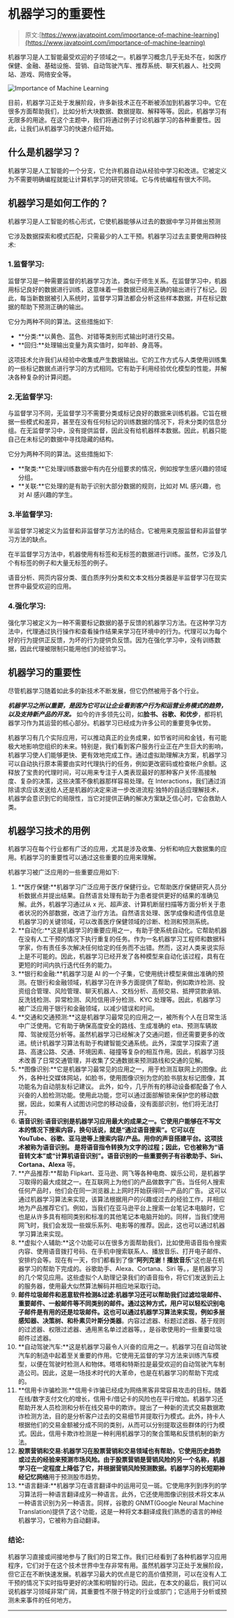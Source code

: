 # 机器学习的重要性

> 原文:[https://www.javatpoint.com/importance-of-machine-learning](https://www.javatpoint.com/importance-of-machine-learning)

机器学习是人工智能最受欢迎的子领域之一。机器学习概念几乎无处不在，如医疗保健、金融、基础设施、营销、自动驾驶汽车、推荐系统、聊天机器人、社交网站、游戏、网络安全等。

![Importance of Machine Learning](../Images/9dd44d1723d9b5a0a9a6435353fabbe6.png)

目前，机器学习正处于发展阶段，许多新技术正在不断被添加到机器学习中。它在很多方面帮助我们，比如分析大块数据、数据提取、解释等等。因此，机器学习有无限多的用途。在这个主题中，我们将通过例子讨论机器学习的各种重要性。因此，让我们从机器学习的快速介绍开始。

## 什么是机器学习？

机器学习是人工智能的一个分支，它允许机器自动从经验中学习和改进。它被定义为不需要明确编程就能让计算机学习的研究领域。它与传统编程有很大不同。

## 机器学习是如何工作的？

机器学习是人工智能的核心形式，它使机器能够从过去的数据中学习并做出预测

它涉及数据探索和模式匹配，只需最少的人工干预。机器学习过去主要使用四种技术:

### 1.监督学习:

监督学习是一种需要监督的机器学习方法，类似于师生关系。在监督学习中，机器用标记良好的数据进行训练，这意味着一些数据已经用正确的输出进行了标记。因此，每当新数据被引入系统时，监督学习算法都会分析这些样本数据，并在标记数据的帮助下预测正确的输出。

它分为两种不同的算法。这些措施如下:

*   **分类:**以黄色、蓝色、对错等类别形式输出时进行交易。
*   **回归:**处理输出变量为真实值时，如年龄、身高等。

这项技术允许我们从经验中收集或产生数据输出。它的工作方式与人类使用训练集的一些标记数据点进行学习的方式相同。它有助于利用经验优化模型的性能，并解决各种复杂的计算问题。

### 2.无监督学习:

与监督学习不同，无监督学习不需要分类或标记良好的数据来训练机器。它旨在根据一些模式和差异，甚至在没有任何标记的训练数据的情况下，将未分类的信息分组。在无监督学习中，没有提供监督，因此没有给机器样本数据。因此，机器只能自己在未标记的数据中寻找隐藏的结构。

它分为两种不同的算法。这些措施如下:

*   **聚类:**它处理训练数据中有内在分组要求的情况，例如按学生感兴趣的领域分组。
*   **关联:**它处理的是有助于识别大部分数据的规则，比如对 ML 感兴趣，也对 AI 感兴趣的学生。

### 3.半监督学习:

半监督学习被定义为监督和非监督学习方法的结合。它被用来克服监督和非监督学习方法的缺点。

在半监督学习方法中，机器使用有标签和无标签的数据进行训练。虽然，它涉及几个有标签的例子和大量无标签的例子。

语音分析、网页内容分类、蛋白质序列分类和文本文档分类器是半监督学习在现实世界中最受欢迎的应用。

### 4.强化学习:

强化学习被定义为一种不需要标记数据的基于反馈的机器学习方法。在这种学习方法中，代理通过执行操作和查看操作结果来学习在环境中的行为。代理可以为每个好的行为提供正反馈，为坏的行为提供负反馈。因为在强化学习中，没有训练数据，因此代理被限制只能用他们的经验学习。

## 机器学习的重要性

尽管机器学习随着如此多的新技术不断发展，但它仍然被用于各个行业。

***机器学习之所以重要，是因为它可以让企业看到客户行为和运营业务模式的趋势，以及支持新产品的开发。*** 如今的许多领先公司，如**脸书、谷歌、**和**优步**，都将机器学习作为其运营的核心部分。机器学习已经成为许多公司的重要竞争优势。

机器学习有几个实际应用，可以推动真正的业务成果，如节省时间和金钱，有可能极大地影响您组织的未来。特别是，我们看到客户服务行业正在产生巨大的影响，机器学习使人们能够更快、更有效地完成工作。通过虚拟助理解决方案，机器学习可以自动执行原本需要由实时代理执行的任务，例如更改密码或检查帐户余额。这释放了宝贵的代理时间，可以用来专注于人类表现最好的那种客户关怀:高接触度、复杂的决策，这些决策不像机器那样容易处理。在 Interactions，我们通过消除请求应该发送给人还是机器的决定来进一步改进流程:独特的自适应理解技术，机器学会意识到它的局限性，当它对提供正确的解决方案缺乏信心时，它会救助人类。

## 机器学习技术的用例

机器学习在每个行业都有广泛的应用，尤其是涉及收集、分析和响应大数据集的应用。机器学习的重要性可以通过这些重要的应用来理解。

机器学习被广泛应用的一些重要应用如下:

1.  **医疗保健:**机器学习广泛应用于医疗保健行业。它帮助医疗保健研究人员分析数据点并提出结果。自然语言处理有助于为患者提供更好的结果的准确见解。此外，机器学习通过从 x 光、超声波、计算机断层扫描等方面分析关于患者状况的外部数据，改进了治疗方法。自然语言处理、医学成像和遗传信息是机器学习的关键领域，可以改善医疗保健领域的诊断、检测和预测系统。
2.  **自动化:**这是机器学习的重要应用之一，有助于使系统自动化。它帮助机器在没有人工干预的情况下执行重复的任务。作为一名机器学习工程师和数据科学家，你有责任多次解决任何给定的任务而不出错。然而，这对人类来说实际上是不可能的。因此，机器学习已经开发了各种模型来自动化该过程，具有在更短的时间内执行迭代任务的能力。
3.  **银行和金融:**机器学习是 AI 的一个子集，它使用统计模型来做出准确的预测。在银行和金融领域，机器学习在许多方面提供了帮助，例如欺诈检测、投资组合管理、风险管理、聊天机器人、文档分析、高频交易、抵押贷款承销、反洗钱检测、异常检测、风险信用评分检测、KYC 处理等。因此，机器学习被广泛应用于银行和金融领域，以减少错误和时间。
4.  **交通和交通预测:**这是机器学习最常见的应用之一，被所有个人在日常生活中广泛使用。它有助于确保高度安全的路线、生成准确的 eta、预测车辆故障、驾驶规范分析等。虽然机器学习已经解决了交通问题，但还需要更多的改进。统计机器学习算法有助于构建智能交通系统。此外，深度学习探索了道路、高速公路、交通、环境因素、碰撞等复杂的相互作用。因此，机器学习技术改善了日常交通管理，并收集了交通数据来预测路线和交通的见解。
5.  **图像识别:**它是机器学习最常见的应用之一，用于检测互联网上的图像。此外，各种社交媒体网站，如脸书，使用图像识别为您的脸书朋友标记图像，其功能名为自动朋友标记建议。
    此外，如今，几乎所有的移动设备都配备了令人兴奋的人脸检测功能。使用此功能，您可以通过面部解锁来保护您的移动数据，因此，如果有人试图访问您的移动设备，没有面部识别，他们将无法打开。
6.  **语音识别:**语音识别是机器学习应用最大的成果之一。它使用户能够在不写文本的情况下搜索内容，换句话说，就是“通过语音搜索”。它可以在 YouTube、谷歌、亚马逊等上搜索内容/产品。用你的声音搭建平台。这项技术被称为语音识别。
    是将语音指令转换为文字的过程；因此，它也被称为“语音转文本”或“计算机语音识别”。语音识别的一些重要例子有**谷歌助手、Siri、Cortana、Alexa** 等。
7.  **产品推荐:**帮助 Flipkart、亚马逊、网飞等各种电商、娱乐公司，是机器学习取得的最大成就之一。在互联网上为他们的产品做数字广告。当任何人搜索任何产品时，他们会在同一浏览器上上网时开始获得同一产品的广告。
    这可以通过机器学习算法来实现，该算法根据用户的兴趣或过去的经验工作，并相应地为产品推荐它们。例如，当我们在亚马逊平台上搜索一台笔记本电脑时，它也是从许多具有相同类别和标准的其他笔记本电脑开始的。同样，当我们使用网飞时，我们会发现一些娱乐系列、电影等的推荐。因此，这也可以通过机器学习算法来实现。
8.  **虚拟个人辅助:**这个功能可以在很多方面帮助我们，比如使用语音指令搜索内容、使用语音拨打号码、在手机中搜索联系人、播放音乐、打开电子邮件、安排约会等。现在有一天，你们都看到了像“**阿列克谢！播放音乐**“这也是在机器学习的帮助下完成的。谷歌助手、Alexa、Cortana、Siri 等。，是机器学习的几个常见应用。这些虚拟个人助理记录我们的语音指令，将它们发送到云上的服务器，使用最大似然算法解码并相应地采取行动。
9.  **邮件垃圾邮件和恶意软件检测&过滤:**机器学习还可以帮助我们过滤垃圾邮件、重要邮件、一般邮件等不同类别的邮件。通过这种方式，用户可以轻松识别电子邮件是有用的还是垃圾邮件。这也可以通过机器学习算法来实现，例如**多层感知器、决策树、**和**朴素贝叶斯分类器**。内容过滤器、标题过滤器、基于规则的过滤器、权限过滤器、通用黑名单过滤器等。，是谷歌使用的一些重要垃圾邮件过滤器。
10.  **自动驾驶汽车:**这是机器学习最令人兴奋的应用之一。机器学习在自动驾驶汽车的制造中起着至关重要的作用。它使用无监督的学习方法来训练汽车模型，以便在驾驶时检测人和物体。塔塔和特斯拉是最受欢迎的自动驾驶汽车制造公司。因此，这是一场技术时代的大革命，也是在机器学习的帮助下完成的。
11.  **信用卡诈骗检测:**信用卡诈骗已经成为网络黑客非常容易攻击的目标。随着在线/数字支付文化的增长，信用卡/借记卡的风险也在平行增加。机器学习还帮助开发人员检测和分析在线交易中的欺诈。提出了一种新的流式交易数据欺诈检测方法，目的是分析客户过去的交易细节并提取行为模式。此外，持卡人根据他们的交易金额被分成不同的类别，从而可以分别提取这些群体的行为模式。因此，信用卡欺诈检测是一种利用机器学习的聚合策略和反馈机制的新方法。
12.  **股票营销和交易:**机器学习在股票营销和交易领域也有帮助，它使用历史趋势或过去的经验来预测市场风险。由于股票营销是营销风险的另一个名称，机器学习在一定程度上降低了它，并根据营销风险预测数据。机器学习的**长短期神经记忆网络**用于预测股市趋势。
13.  **语言翻译:**机器学习在语言翻译中的运用可见一斑。它使用序列到序列的学习算法将一种语言翻译成另一种语言。此外，它还使用图像识别技术将文本从一种语言识别为另一种语言。同样，谷歌的 GNMT(Google Neural Machine Translation)提供了这个功能，这是一种将文本翻译成我们熟悉的语言的神经机器学习，它被称为自动翻译。

### 结论:

机器学习直接或间接地参与了我们的日常工作。我们已经看到了各种机器学习应用程序，它们对于在这个技术世界中生存非常有用。虽然机器学习正处于发展阶段，但它正在不断快速发展。机器学习最大的优点是它的高价值预测，可以在没有人工干预的情况下实时指导更好的决策和明智的行动。因此，在本文的最后，我们可以说机器学习领域非常广阔，其重要性不限于特定的行业或部门；它适用于分析或预测未来事件的任何地方。

* * *
